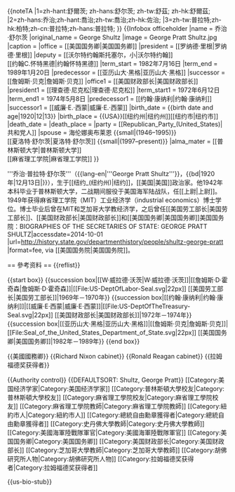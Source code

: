 {{noteTA
|1=zh-hant:舒爾茨; zh-hans:舒尔茨; zh-tw:舒茲; zh-hk:舒爾茲;
|2=zh-hans:乔治;zh-hant:喬治;zh-tw:喬治;zh-hk:佐治;
|3=zh-tw:普拉特;zh-hk:柏特;zh-cn:普拉特;zh-hans:普拉特;
}}
{{Infobox officeholder
|name         = 乔治·舒尔茨
|original_name = George Shultz
|image        = George Pratt Shultz.jpg
|caption      =
|office       = [[美国国务卿|美国国务卿]]
|president    = [[罗纳德·里根|罗纳德·里根]]
|deputy       = [[沃尔特约翰斯托塞尔，小|沃尔特约翰]]<br>[[约翰C.怀特黑德|约翰怀特黑德]]
|term_start   = 1982年7月16日
|term_end     = 1989年1月20日
|predecessor  = [[亚历山大·黑格|亚历山大·黑格]]
|successor    = [[詹姆斯·贝克|詹姆斯·贝克]]
|office1      = [[美国财政部长|美国财政部长]]
|president1   = [[理查德·尼克松|理查德·尼克松]]
|term_start1  = 1972年6月12日
|term_end1    = 1974年5月8日
|predecessor1 = [[约翰·康纳利|约翰·康纳利]]
|successor1   = [[威廉·E.·西蒙|威廉·E.·西蒙]]
|birth_date   = {{birth date and age|1920|12|13}}
|birth_place  = {{USA}}[[纽约州|纽约州]][[纽约市|纽约市]]
|death_date   = 
|death_place  = 
|party        = [[Republican_Party_(United_States)|共和党人]]
|spouse       = 海伦娜奥布莱恩 {{small|(1946–1995)}}<br>[[夏洛特·舒尔茨|夏洛特·舒尔茨]] {{small|(1997–present)}}
|alma_mater   = [[普林斯顿大学|普林斯顿大学]] <br> [[麻省理工学院|麻省理工学院]]
}}

'''乔治·普拉特·舒尔茨'''（{{lang-en|'''George Pratt Shultz'''}}，{{bd|1920年|12月13日|}}），生于[[纽约_(纽约州)|纽约]]，[[美国|美国]]政治家。他1942年本科毕业于普林斯顿大学，二战期间服役于美国海军陆战队，任[[上尉|上尉]]。1949年获得麻省理工学院（MIT）工业经济学（industrial economics）博士学位。博士毕业后曾在MIT和芝加哥大学教经济学，之后曾任[[美国劳工部长|美国劳工部长]]、[[美国财政部长|美国财政部长]]和[[美国国务卿|美国国务卿]]<ref >美国国务院：BIOGRAPHIES OF THE SECRETARIES OF STATE: GEORGE PRATT SHULTZ|accessdate=2014-10-01 |url=http://history.state.gov/departmenthistory/people/shultz-george-pratt |format=fee, via [[美国国务院|美国国务院]]</ref>。

== 參考资料 ==
{{reflist}}

{{start box}}
{{succession box|[[W·威拉德·沃茨|W·威拉德·沃茨]]|[[詹姆斯·D·霍奇森|詹姆斯·D·霍奇森]]|[[File:US-DeptOfLabor-Seal.svg|22px]] [[美国劳工部长|美国劳工部长]]|1969年－1970年}}
{{succession box|[[约翰·康纳利|约翰·康纳利]]|[[威廉·E·西蒙|威廉·E·西蒙]]|[[File:US-DeptOfTheTreasury-Seal.svg|22px]] [[美国财政部长|美国财政部长]]|1972年－1974年}}
{{succession box|[[亚历山大·黑格|亚历山大·黑格]]|[[詹姆斯·贝克|詹姆斯·贝克]]|[[File:Seal_of_the_United_States_Department_of_State.svg|22px]] [[美国国务卿|美国国务卿]]|1982年－1989年}}
{{end box}}

{{美國國務卿}}
{{Richard Nixon cabinet}}
{{Ronald Reagan cabinet}}
{{拉姆福德奖获得者}}

{{Authority control}}
{{DEFAULTSORT: Shultz, George Pratt}}
[[Category:美国经济学家|Category:美国经济学家]]
[[Category:普林斯頓大學校友|Category:普林斯頓大學校友]]
[[Category:麻省理工學院校友|Category:麻省理工學院校友]]
[[Category:麻省理工學院教師|Category:麻省理工學院教師]]
[[Category:紐約市人|Category:紐約市人]]
[[Category:總統自由勳章獲得者|Category:總統自由勳章獲得者]]
[[Category:史丹佛大學教師|Category:史丹佛大學教師]]
[[Category:美國海軍陸戰隊軍官|Category:美國海軍陸戰隊軍官]]
[[Category:美国国务卿|Category:美国国务卿]]
[[Category:美国财政部长|Category:美国财政部长]]
[[Category:芝加哥大學教師|Category:芝加哥大學教師]]
[[Category:胡佛研究所人物|Category:胡佛研究所人物]]
[[Category:拉姆福德奖获得者|Category:拉姆福德奖获得者]]

{{us-bio-stub}}